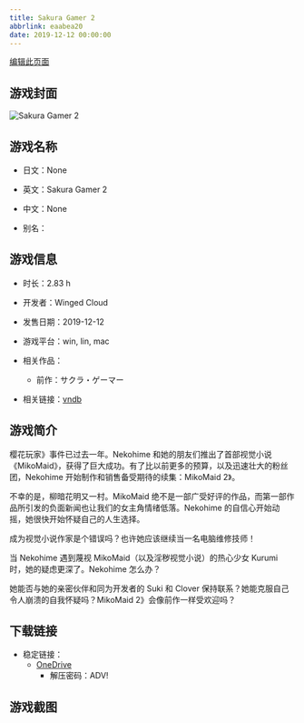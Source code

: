 ```yaml
---
title: Sakura Gamer 2
abbrlink: eaabea20
date: 2019-12-12 00:00:00
---
```

[编辑此页面](https://github.com/ACG-3/ADV3-source/blob/main/source/_posts/games/Sakura%20Gamer%202.md)

## 游戏封面

![Sakura Gamer 2](https://pan.timero.xyz/onedrive/img_lib_001/Sakura%20Gamer%202_cover.avif)


## 游戏名称

- 日文：None
- 英文：Sakura Gamer 2
- 中文：None

- 别名：


## 游戏信息

- 时长：2.83 h
- 开发者：Winged Cloud
- 发售日期：2019-12-12
- 游戏平台：win, lin, mac
- 相关作品：
   - 前作：サクラ・ゲーマー

- 相关链接：[vndb](https://vndb.org/v27225)


## 游戏简介

樱花玩家》事件已过去一年。Nekohime 和她的朋友们推出了首部视觉小说《MikoMaid》，获得了巨大成功。有了比以前更多的预算，以及迅速壮大的粉丝团，Nekohime 开始制作和销售备受期待的续集：MikoMaid 2》。

不幸的是，柳暗花明又一村。MikoMaid 绝不是一部广受好评的作品，而第一部作品所引发的负面新闻也让我们的女主角情绪低落。Nekohime 的自信心开始动摇，她很快开始怀疑自己的人生选择。

成为视觉小说作家是个错误吗？也许她应该继续当一名电脑维修技师！

当 Nekohime 遇到蔑视 MikoMaid（以及淫秽视觉小说）的热心少女 Kurumi 时，她的疑虑更深了。Nekohime 怎么办？

她能否与她的亲密伙伴和同为开发者的 Suki 和 Clover 保持联系？她能克服自己令人崩溃的自我怀疑吗？MikoMaid 2》会像前作一样受欢迎吗？




## 下载链接

- 稳定链接：
    - [OneDrive](https://pan.timero.xyz/onedrive/adv_lib_001/Sakura%20Gamer%202)
        - 解压密码：ADV!



## 游戏截图


